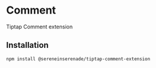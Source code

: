 # Comment

Tiptap Comment extension

## Installation

```bash
npm install @sereneinserenade/tiptap-comment-extension
```
